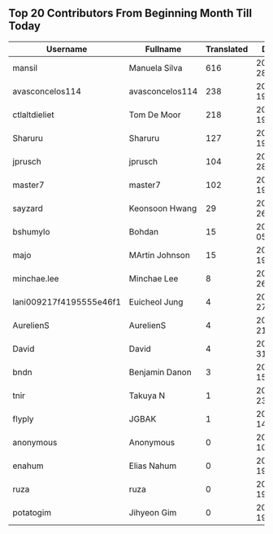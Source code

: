 ## Top 20 Contributors From Beginning Month Till Today ##
|Username|Fullname|Translated|DateJoined|Language|
|--------|--------|----------|----------|-------|
|mansil|Manuela Silva|616|2024-04-28T15:52:39.|pt|
|avasconcelos114|avasconcelos114|238|2020-06-19T18:18:27Z|ko|
|ctlaltdieliet|Tom De Moor|218|2020-06-19T16:30:47Z|nl|
|Sharuru|Sharuru|127|2020-06-19T18:20:22.|zh_Hans|
|jprusch|jprusch|104|2021-06-28T12:00:18.|de|
|master7|master7|102|2020-06-19T18:20:39.|pl|
|sayzard|Keonsoon Hwang|29|2025-03-26T05:02:18.||
|bshumylo|Bohdan|15|2025-01-05T23:41:01.||
|majo|MArtin Johnson|15|2020-06-19T18:19:45Z|sv|
|minchae.lee|Minchae Lee|8|2024-11-26T01:06:33.|ko|
|lani009217f4195555e46f1|Euicheol Jung|4|2025-02-27T12:26:38.||
|AurelienS|AurelienS|4|2025-08-21T09:26:09.||
|David|David|4|2024-07-31T00:30:03.||
|bndn|Benjamin Danon|3|2024-05-15T08:40:35.||
|tnir|Takuya N|1|2024-07-23T20:19:19.|ja|
|flyply|JGBAK|1|2025-06-14T06:08:50.||
|anonymous|Anonymous|0|2020-06-10T18:34:14.||
|enahum|Elias  Nahum|0|2020-06-19T18:18:56Z|es|
|ruza|ruza|0|2020-06-19T18:18:57.||
|potatogim|Jihyeon Gim|0|2020-06-19T18:18:58.|ko|
